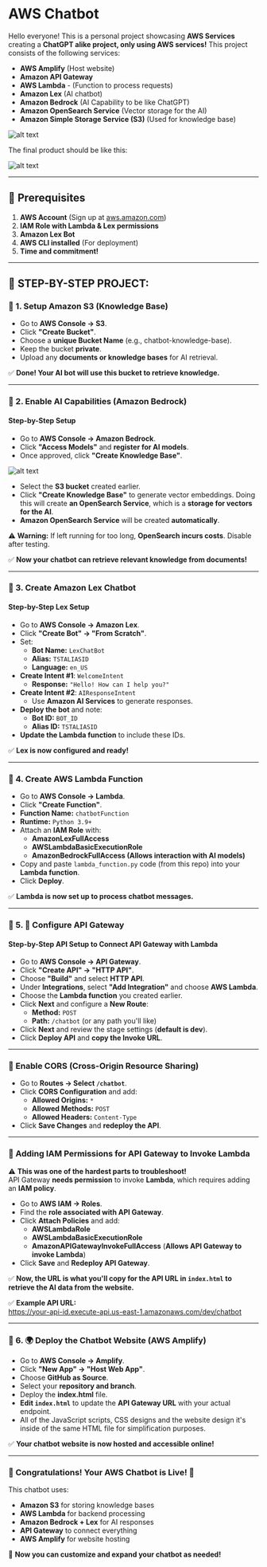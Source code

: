 # **AWS Chatbot**  

Hello everyone! This is a personal project showcasing **AWS Services** creating a **ChatGPT alike project, only using AWS services!** This project consists of the following services:  

- **AWS Amplify** (Host website)  
- **Amazon API Gateway**  
- **AWS Lambda** - (Function to process requests)  
- **Amazon Lex** (AI chatbot)  
- **Amazon Bedrock** (AI Capability to be like ChatGPT)  
- **Amazon OpenSearch Service** (Vector storage for the AI)  
- **Amazon Simple Storage Service (S3)** (Used for knowledge base)  

![alt text](image.png)  

The final product should be like this:  

![alt text](image-1.png)  

---

## **🚀 Prerequisites**  
1. **AWS Account** (Sign up at [aws.amazon.com](https://aws.amazon.com))  
2. **IAM Role with Lambda & Lex permissions**  
3. **Amazon Lex Bot**  
4. **AWS CLI installed** (For deployment)  
5. **Time and commitment!**  

---

## **📌 STEP-BY-STEP PROJECT:**  

### **📌 1. Setup Amazon S3 (Knowledge Base)**  

- Go to **AWS Console → S3**.  
- Click **"Create Bucket"**.  
- Choose a **unique Bucket Name** (e.g., chatbot-knowledge-base).  
- Keep the bucket **private**.  
- Upload any **documents or knowledge bases** for AI retrieval.  

✅ **Done! Your AI bot will use this bucket to retrieve knowledge.**  

---

### **📌 2. Enable AI Capabilities (Amazon Bedrock)**  

#### **Step-by-Step Setup**  

- Go to **AWS Console → Amazon Bedrock**.  
- Click **"Access Models"** and **register for AI models**.  
- Once approved, click **"Create Knowledge Base"**.  

![alt text](image-2.png)  

- Select the **S3 bucket** created earlier.  
- Click **"Create Knowledge Base"** to generate vector embeddings. Doing this will create **an OpenSearch Service**, which is a **storage for vectors for the AI**.  
- **Amazon OpenSearch Service** will be created **automatically**.  

⚠️ **Warning:** If left running for too long, **OpenSearch incurs costs**. Disable after testing.  

✅ **Now your chatbot can retrieve relevant knowledge from documents!**  

---

### **📌 3. Create Amazon Lex Chatbot**  

#### **Step-by-Step Lex Setup**  

- Go to **AWS Console → Amazon Lex**.  
- Click **"Create Bot" → "From Scratch"**.  
- Set:  
  - **Bot Name:** `LexChatBot`  
  - **Alias:** `TSTALIASID`  
  - **Language:** `en_US`  
- **Create Intent #1**: `WelcomeIntent`  
  - **Response:** `"Hello! How can I help you?"`  
- **Create Intent #2**: `AIResponseIntent`  
  - Use **Amazon AI Services** to generate responses.  
- **Deploy the bot** and note:  
  - **Bot ID:** `BOT_ID`  
  - **Alias ID:** `TSTALIASID`  
- **Update the Lambda function** to include these IDs.  

✅ **Lex is now configured and ready!**  

---

### **📌 4. Create AWS Lambda Function**  

- Go to **AWS Console → Lambda**.  
- Click **"Create Function"**.  
- **Function Name:** `chatbotFunction`  
- **Runtime:** `Python 3.9+`  
- Attach an **IAM Role** with:  
  - **AmazonLexFullAccess**  
  - **AWSLambdaBasicExecutionRole**
  - **AmazonBedrockFullAccess (Allows interaction with AI models)**
- Copy and paste `lambda_function.py` code (from this repo) into your **Lambda function**.  
- Click **Deploy**.  

✅ **Lambda is now set up to process chatbot messages.**  

---

### **📌 5. 🔌 Configure API Gateway**  

#### **Step-by-Step API Setup to Connect API Gateway with Lambda**  

- Go to **AWS Console → API Gateway**.  
- Click **"Create API" → "HTTP API"**.  
- Choose **"Build"** and select **HTTP API**.  
- Under **Integrations**, select **"Add Integration"** and choose **AWS Lambda**.  
- Choose the **Lambda function** you created earlier.  
- Click **Next** and configure a **New Route**:  
  - **Method:** `POST`  
  - **Path:** `/chatbot` (or any path you'll like)  
- Click **Next** and review the stage settings (**default is dev**).  
- Click **Deploy API** and **copy the Invoke URL**.  

---

### **📌 Enable CORS (Cross-Origin Resource Sharing)**  

- Go to **Routes → Select `/chatbot`**.  
- Click **CORS Configuration** and add:  
  - **Allowed Origins:** `*`  
  - **Allowed Methods:** `POST`  
  - **Allowed Headers:** `Content-Type`  
- Click **Save Changes** and **redeploy the API**.  

---

### **📌 Adding IAM Permissions for API Gateway to Invoke Lambda**  

⚠️ **This was one of the hardest parts to troubleshoot!**  
API Gateway **needs permission** to invoke **Lambda**, which requires adding an **IAM policy**.  

- Go to **AWS IAM → Roles**.  
- Find the **role associated with API Gateway**.  
- Click **Attach Policies** and add:  
  - **AWSLambdaRole**  
  - **AWSLambdaBasicExecutionRole**  
  - **AmazonAPIGatewayInvokeFullAccess** (**Allows API Gateway to invoke Lambda**)  
- Click **Save** and **Redeploy API Gateway**.  

✅ **Now, the URL is what you'll copy for the API URL in `index.html` to retrieve the AI data from the website.**  

✅ **Example API URL:**  
https://your-api-id.execute-api.us-east-1.amazonaws.com/dev/chatbot


---

### **📌 6. 🌍 Deploy the Chatbot Website (AWS Amplify)**  

- Go to **AWS Console → Amplify**.  
- Click **"New App" → "Host Web App"**.  
- Choose **GitHub as Source**.  
- Select your **repository and branch**.  
- Deploy the **index.html** file.  
- **Edit `index.html`** to update the **API Gateway URL** with your actual endpoint. 
- All of the JavaScript scripts, CSS designs and the website design it's inside of the same HTML file for simplification purposes.  

✅ **Your chatbot website is now hosted and accessible online!**  

---

### **🎉 Congratulations! Your AWS Chatbot is Live!** 🚀  

This chatbot uses:  
- **Amazon S3** for storing knowledge bases  
- **AWS Lambda** for backend processing  
- **Amazon Bedrock + Lex** for AI responses  
- **API Gateway** to connect everything  
- **AWS Amplify** for website hosting  

🚀 **Now you can customize and expand your chatbot as needed!**  

